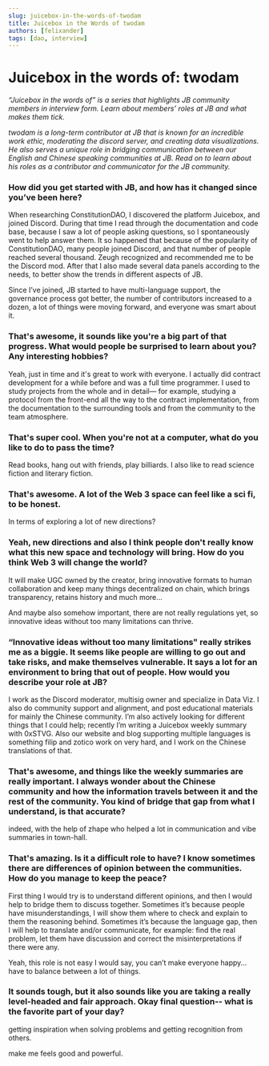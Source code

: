 ```yaml
---
slug: juicebox-in-the-words-of-twodam
title: Juicebox in the Words of twodam
authors: [felixander]
tags: [dao, interview]
---
```


# Juicebox in the words of: twodam

_“Juicebox in the words of” is a series that highlights JB community members in interview form. Learn about members’ roles at JB and what makes them tick._

_twodam is a long-term contributor at JB that is known for an incredible work ethic, moderating the discord server, and creating data visualizations. He also serves a unique role in bridging communication between our English and Chinese speaking communities at JB. Read on to learn about his roles as a contributor and communicator for the JB community._

### How did you get started with JB, and how has it changed since you’ve been here?

When researching ConstitutionDAO, I discovered the platform Juicebox, and joined Discord. During that time I read through the documentation and code base, because I saw a lot of people asking questions, so I spontaneously went to help answer them. It so happened that because of the popularity of ConstitutionDAO, many people joined Discord, and that number of people reached several thousand. Zeugh recognized and recommended me to be the Discord mod. After that I also made several data panels according to the needs, to better show the trends in different aspects of JB.

Since I’ve joined, JB started to have multi-language support, the governance process got better, the number of contributors increased to a dozen, a lot of things were moving forward, and everyone was smart about it.

### That's awesome, it sounds like you're a big part of that progress. What would people be surprised to learn about you? Any interesting hobbies?

Yeah, just in time and it's great to work with everyone. I actually did contract development for a while before and was a full time programmer. I used to study projects from the whole and in detail— for example, studying a protocol from the front-end all the way to the contract implementation, from the documentation to the surrounding tools and from the community to the team atmosphere.

### That's super cool. When you're not at a computer, what do you like to do to pass the time?

Read books, hang out with friends, play billiards. I also like to read science fiction and literary fiction.

### That's awesome. A lot of the Web 3 space can feel like a sci fi, to be honest.

In terms of exploring a lot of new directions?

### Yeah, new directions and also I think people don't really know what this new space and technology will bring. How do you think Web 3 will change the world?

It will make UGC owned by the creator, bring innovative formats to human collaboration and keep many things decentralized on chain, which brings transparency, retains history and much more...

And maybe also somehow important, there are not really regulations yet, so innovative ideas without too many limitations can thrive.

### “Innovative ideas without too many limitations" really strikes me as a biggie. It seems like people are willing to go out and take risks, and make themselves vulnerable. It says a lot for an environment to bring that out of people. How would you describe your role at JB?

I work as the Discord moderator, multisig owner and specialize in Data Viz. I also do community support and alignment, and post educational materials for mainly the Chinese community. I’m also actively looking for different things that I could help; recently I’m writing a Juicebox weekly summary with 0xSTVG. Also our website and blog supporting multiple languages is something filip and zotico work on very hard, and I work on the Chinese translations of that.

### That's awesome, and things like the weekly summaries are really important. I always wonder about the Chinese community and how the information travels between it and the rest of the community. You kind of bridge that gap from what I understand, is that accurate?

indeed, with the help of zhape who helped a lot in communication and vibe summaries in town-hall.

### That's amazing. Is it a difficult role to have? I know sometimes there are differences of opinion between the communities. How do you manage to keep the peace?

First thing I would try is to understand different opinions, and then I would help to bridge them to discuss together. Sometimes it’s because people have misunderstandings, I will show them where to check and explain to them the reasoning behind. Sometimes it’s because the language gap, then I will help to translate and/or communicate, for example: find the real problem, let them have discussion and correct the misinterpretations if there were any.

Yeah, this role is not easy I would say, you can’t make everyone happy... have to balance between a lot of things.

### It sounds tough, but it also sounds like you are taking a really level-headed and fair approach. Okay final question-- what is the favorite part of your day?

getting inspiration when solving problems and getting recognition from others.

make me feels good and powerful.
